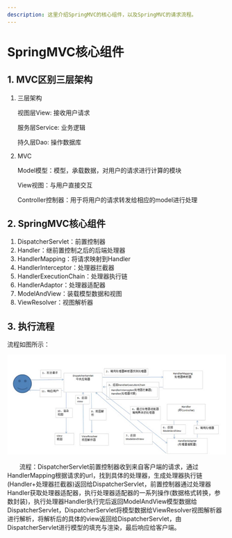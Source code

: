 ```yaml
---
description: 这里介绍SpringMVC的核心组件，以及SpringMVC的请求流程。
---
```


# SpringMVC核心组件

## 1. MVC区别三层架构

1.  三层架构

    视图层View: 接收用户请求

    服务层Service: 业务逻辑

    持久层Dao: 操作数据库
2.  MVC

    Model模型：模型，承载数据，对用户的请求进行计算的模块

    View视图：与用户直接交互

    Controller控制器：用于将用户的请求转发给相应的model进行处理

## 2. SpringMVC核心组件

1. DispatcherServlet：前置控制器
2. Handler：继前置控制之后的后端处理器
3. HandlerMapping：将请求映射到Handler
4. HandlerInterceptor：处理器拦截器
5. HandlerExecutionChain：处理器执行链
6. HandlerAdaptor：处理器适配器
7. ModelAndView：装载模型数据和视图
8. ViewResolver：视图解析器

## 3. 执行流程

流程如图所示：

![springmvc流程图](<../.gitbook/assets/image (6).png>)

　　流程：DispatcherServlet前置控制器收到来自客户端的请求，通过HandlerMapping根据请求的url，找到具体的处理器，生成处理器执行链(Handler+处理器拦截器)返回给DispatcherServlet，前置控制器通过处理器Handler获取处理器适配器，执行处理器适配器的一系列操作(数据格式转换，参数封装)，执行处理器Handler执行完后返回ModelAndView模型数据给DispatcherServlet，DispatcherServlet将模型数据给ViewResolver视图解析器进行解析，将解析后的具体的view返回给DispatcherServlet，由DispatcherServlet进行模型的填充与渲染，最后响应给客户端。
